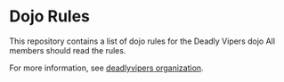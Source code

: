 Dojo Rules
==========

This repository contains a list of dojo rules for the Deadly Vipers dojo
All members should read the rules.

For more information, see [deadlyvipers organization](https://github.com/deadlyvipers).

